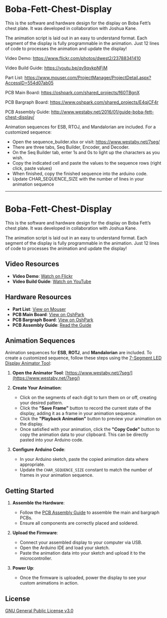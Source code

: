 # Boba-Fett-Chest-Display
This is the software and hardware design for the display on Boba Fett’s chest plate.  It was developed in collaboration with Joshua Kane.

The animation script is laid out in an easy to understand format.  Each segment of the display is fully programmable in the animation.
Just 12 lines of code to processes the animation and update the display!

Video Demo: https://www.flickr.com/photos/dwest2/23788341410

Video Build Guide: https://youtu.be/qv9qykpNFjM

Part List: https://www.mouser.com/ProjectManager/ProjectDetail.aspx?AccessID=554d07ab05

PCB Main Board: https://oshpark.com/shared_projects/f60TBgnX

PCB Bargraph Board: https://www.oshpark.com/shared_projects/E4qjCF4r

PCB Assembly Guide: http://www.westaby.net/2016/01/guide-boba-fett-chest-display/

Animation sequences for ESB, RTOJ, and Mandalorian are included.  For a customized sequence:
- Open the sequence_builder.xlsx or visit: https://www.westaby.net/7seg/
- There are three tabs, Seq Builder, Encoder, and Decoder.
- On the Seq Builder tab, enter 1s and 0s to light up the characters as you wish.
- Copy the indicated cell and paste the values to the sequence rows (right click, paste values)
- When finished, copy the finished sequence into the arduino code.
- Update CHAR_SEQUENCE_SIZE with the number of lines in your animation sequence
------------------------
# Boba-Fett-Chest-Display

This is the software and hardware design for the display on Boba Fett’s chest plate. It was developed in collaboration with Joshua Kane.

The animation script is laid out in an easy to understand format.  Each segment of the display is fully programmable in the animation.
Just 12 lines of code to processes the animation and update the display!

## Video Resources
- **Video Demo**: [Watch on Flickr](https://www.flickr.com/photos/dwest2/23788341410)
- **Video Build Guide**: [Watch on YouTube](https://youtu.be/qv9qykpNFjM)

## Hardware Resources
- **Part List**: [View on Mouser](https://www.mouser.com/ProjectManager/ProjectDetail.aspx?AccessID=554d07ab05)
- **PCB Main Board**: [View on OshPark](https://oshpark.com/shared_projects/f60TBgnX)
- **PCB Bargraph Board**: [View on OshPark](https://www.oshpark.com/shared_projects/E4qjCF4r)
- **PCB Assembly Guide**: [Read the Guide](http://www.westaby.net/2016/01/guide-boba-fett-chest-display/)

## Animation Sequences
Animation sequences for **ESB**, **ROTJ**, and **Mandalorian** are included. To create a customized sequence, follow these steps using the [7-Segment LED Display Animator Tool](https://www.westaby.net/7seg/):

1. **Open the Animator Tool**: [https://www.westaby.net/7seg/](https://www.westaby.net/7seg/) 

2. **Create Your Animation**:
   - Click on the segments of each digit to turn them on or off, creating your desired pattern.
   - Click the **"Save Frame"** button to record the current state of the display, adding it as a frame in your animation sequence.
   - Click the **"Playback Animation"** button to preview your animation on the display.
   - Once satisfied with your animation, click the **"Copy Code"** button to copy the animation data to your clipboard. This can be directly pasted into your Arduino code.

3. **Configure Arduino Code**:
   - In your Arduino sketch, paste the copied animation data where appropriate.
   - Update the `CHAR_SEQUENCE_SIZE` constant to match the number of frames in your animation sequence.

## Getting Started
1. **Assemble the Hardware**:
   - Follow the [PCB Assembly Guide](http://www.westaby.net/2016/01/guide-boba-fett-chest-display/) to assemble the main and bargraph PCBs.
   - Ensure all components are correctly placed and soldered.

2. **Upload the Firmware**:
   - Connect your assembled display to your computer via USB.
   - Open the Arduino IDE and load your sketch.  
   - Paste the animation data into your sketch and upload it to the microcontroller.

3. **Power Up**:
   - Once the firmware is uploaded, power the display to see your custom animations in action.

## License
[GNU General Public License v3.0](LICENSE)
